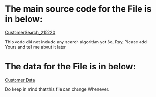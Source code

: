 # The main source code for the File is in below:
  [CustomerSearch_215220](https://github.com/IFitri/CustomerSearch/blob/main/CustomerSearch_215220.cpp)

 This code did not include any search algorithm yet
 So, Ray, Please add Yours and tell me about it later

# The data for the File is in below:
  [Customer Data](https://github.com/IFitri/CustomerSearch/blob/main/customer_data.txt)

 Do keep in mind that this file can change Whenever.
